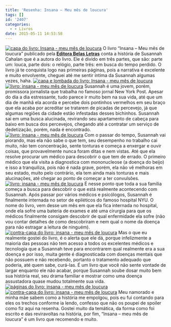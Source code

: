 ```yaml
---
title: 'Resenha: Insana – Meu mês de loucura'
tags: []
id: '2407'
categories:
  - - Livros
date: 2015-05-11 14:53:58
---
```


[![capa do livro: Insana - meu mês de loucura](/images/2015/05/DSC03722-1024x768.jpg)](/images/2015/05/DSC03722.jpg) O livro “Insana – Meu mês de loucura” publicado pela **[Editora Belas Letras](http://belasletras.com.br/detalhe-livro.php?t=Insana:%20meu%20m%C3%AAs%20de%20loucura&livro=55)** conta a história de Susannah Cahalan que é a autora do livro. Ele é divido em três partes, que são: parte um: louca, parte dois: o relógio, parte três: em busca do tempo perdido. O livro já te conquista logo nas primeiras páginas, pois a narrativa é excelente e muito envolvente, cheguei até me sentir íntima da Susannah algumas vezes, haha. [![capa e lombada do livro: Insana - meu mês de loucura ](/images/2015/05/DSC03723-1024x768.jpg)](/images/2015/05/DSC03723.jpg) [![livro: insana - meu mês de loucura ](/images/2015/05/DSC03726-1024x768.jpg)](/images/2015/05/DSC03726.jpg) Susannah é uma jovem, porém, promissora jornalista que trabalha no famoso jornal New York Post. Apesar do dia a dia estressante, tudo parece ir muito bem na sua vida, até que um dia de manhã ela acorda e percebe dois pontinhos vermelhos em seu braço que ela acaba por acreditar se tratarem de picadas de percevejo, já que algumas regiões da cidade estão infestadas desses bichinhos. Susannah sai em uma busca alucinada, revirando seu apartamento de cabeça para baixo em busca dos percevejos, chegando até a contratar um serviço de dedetização, porém, nada é encontrado. [![livro: insana - meu mês de loucura ](/images/2015/05/DSC03728-1024x768.jpg)](/images/2015/05/DSC03728.jpg) Com o passar do tempo, Susannah vai piorando, mas ela não sabe o que tem, seu desempenho no trabalho cai muito, não tem concentração, sente tonturas e começa a enxergar e ouvir coisas, que provavelmente nunca foram ditas e nem vistas. Até que ela resolve procurar um médico para descobrir o que tem de errado. O primeiro médico que ela visita a diagnostica com mononucleose (a doença do beijo) e isso a tranquiliza, pois não é nada grave, porém, ela não vê melhoras em seu estado, muito pelo contrário, ela tem ainda mais tonturas e mais alucinações, até chegar ao ponto de começar a ter convulsões. [![livro: insana - meu mês de loucura ](/images/2015/05/DSC03727-1024x768.jpg)](/images/2015/05/DSC03727.jpg) É nesse ponto que toda a sua família começa a busca para descobrir o que está realmente acontecendo com Susannah. Após passar por vários médicos e psicólogos, Susannah é finalmente internada no setor de epiléticos do famoso hospital NYU. O nome do livro, vem desse um mês em que ela fica internada no hospital, onde ela sofre uma bateria de exames e até uma cirurgia para que os médicos finalmente consigam descobrir de qual enfermidade ela sofre (não vou contar detalhes de como descobriram e nem qual o nome da doença para não estragar a leitura de ninguém). [![contra-capa do livro: insana - meu mês de loucura ](/images/2015/05/DSC03729-1024x768.jpg)](/images/2015/05/DSC03729.jpg) Mas o que eu realmente gostei do livro, é o alerta que ele dá, porque infelizmente a maioria das pessoas não tem acesso a todos os excelentes médicos e tecnologia que a Susannah teve para encontrarem qual realmente era a sua doença e por isso, muita gente é diagnosticada com doenças mentais que não possuem e não recebendo, portanto o tratamento adequado que poderia, até quem sabe, curá-las. É um livro que você não sente vontade de largar enquanto ele não acabar, porque Susannah soube dosar muito bem sua história real, seu drama familiar e mostrar como uma doença assustadora quase mudou totalmente sua vida. [![páginas do livro: insana - meu mês de loucura ](/images/2015/05/DSC03724-1024x768.jpg)](/images/2015/05/DSC03724.jpg) [![contra-capa do livro: insana - meu mês de loucura ](/images/2015/05/DSC03725-1024x768.jpg)](/images/2015/05/DSC03725.jpg) Meu namorado e minha mãe sabem como a história me empolgou, pois eu fui contando para eles os trechos conforme ia lendo, confesso que não os poupei de spoiler como fiz aqui na resenha. Gostei muito da temática, da forma como foi escrito e das reviravoltas na história, por fim, “Insana – meu mês de loucura” é um livro que recomendo e muito.
